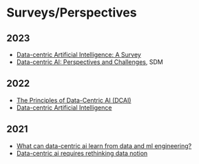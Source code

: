 <h1 id="surveys_perspectives">Surveys/Perspectives</h1>


## 2023
- [Data-centric Artificial Intelligence: A Survey](https://arxiv.org/abs/2303.10158)
- [Data-centric AI: Perspectives and Challenges](https://arxiv.org/abs/2301.04819), SDM

## 2022
- [The Principles of Data-Centric AI (DCAI)](https://arxiv.org/abs/2211.14611)
- [Data-centric Artificial Intelligence](https://arxiv.org/abs/2212.11854)

## 2021

- [What can data-centric ai learn from data and ml engineering?](https://arxiv.org/abs/2112.06439)
- [Data-centric ai requires rethinking data notion](https://arxiv.org/abs/2110.02491)
